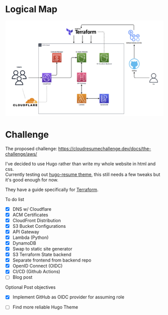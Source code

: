 # Logical Map
![](logical_map_2.png)
# Challenge

The proposed challenge:
https://cloudresumechallenge.dev/docs/the-challenge/aws/

I've decided to use Hugo rather than write my whole website in html and css.\
Currently testing out [hugo-resume theme](https://themes.gohugo.io/themes/hugo-resume/), this still needs a few tweaks but it's good enough for now.

They have a guide specifically for [Terraform](https://cloudresumechallenge.dev/docs/extensions/terraform-getting-started/).

To do list
- [x] DNS w/ Cloudflare
- [x] ACM Certificates
- [x] CloudFront Distribution
- [x] S3 Bucket Configurations
- [x] API Gateway
- [x] Lambda (Python)
- [x] DynamoDB
- [x] Swap to static site generator
- [X] S3 Terraform State backend
- [X] Separate frontend from backend repo
- [X] OpenID Connect (OIDC)
- [X] CI/CD (Github Actions)
- [ ] Blog post

Optional Post objectives
- [X] Implement GitHub as OIDC provider for assuming role
- [ ] Find more reliable Hugo Theme

